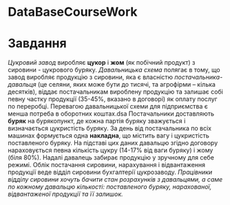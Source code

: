 # DataBaseCourseWork
Завдання
======
*Цукровий завод* виробляє **цукор** і **жом** (як побічний продукт) з сировини - цукрового буряку. 
*Давальницька схема* полягає в тому, що завод виробляє продукцію з сировини, яка є власністю *постачальника-давальця* (це селяни, яких може бути до тисячі, та агрофірми – кілька десятків), віддає постачальникам вироблену продукцію та залишає собі певну частку продукції (35-45%, вказано в договорі) як оплату послуг по переробці. Перевагою давальницької схеми для підприємства є менша потреба в оборотних коштах.dsa
Постачальники доставляють **буряк** на бурякопункт, де кожна партія буряку зважується і визначається цукристість буряку. 
За день від постачальника по всіх машинах формується одна **накладна**, що містить вагу і цукристість поставленого буряку. На підставі цих даних давальцю згідно договору нараховується певна кількість цукру (14-17% від ваги буряку) і жому (біля 80%). Надалі давалець забирає продукцію у зручному для себе режимі. Облік постачання сировини, нарахування і відвантаження продукції веде відділ сировини бухгалтерії цукрозаводу.
*Працівники відділу сировини хочуть бачити стан розрахунків з давальцями, а саме по кожному давальцю кількості: поставленого буряку, нарахованої, відвантаженої продукції та її залишок.*
